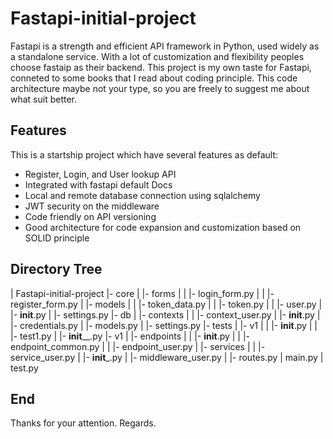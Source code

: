 # Fastapi-initial-project

Fastapi is a strength and efficient API framework in Python, used widely as a standalone service. With a lot of customization and flexibility peoples choose fastaip as their backend. This project is my own taste for Fastapi, conneted to some books that I read about coding principle. This code architecture maybe not your type, so you are freely to suggest me about what suit better.

## Features

This is a startship project which have several features as default:

- Register, Login, and User lookup API
- Integrated with fastapi default Docs
- Local and remote database connection using sqlalchemy
- JWT security on the middleware
- Code friendly on API versioning
- Good architecture for code expansion and customization based on SOLID principle

## Directory Tree

| Fastapi-initial-project
|- core
| |- forms
| | |- login_form.py
| | |- register_form.py
| |- models
| | |- token_data.py
| | |- token.py
| | |- user.py
| |- __init__.py
| |- settings.py
|- db
| |- contexts
| | |- context_user.py
| |- __init__.py
| |- credentials.py
| |- models.py
| |- settings.py
|- tests
| |- v1
| | |- __init__.py
| | |- test1.py
| |- __init____.py
|- v1
| |- endpoints
| | |- __init__.py
| | |- endpoint_common.py
| | |- endpoint_user.py
| |- services
| | |- service_user.py
| |- __init___.py
| |- middleware_user.py
| |- routes.py
| main.py
| test.py

## End

Thanks for your attention. Regards.
